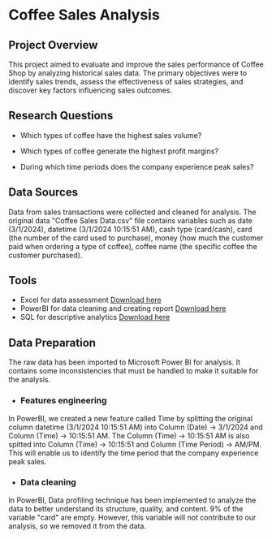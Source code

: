 # Coffee Sales Analysis

## Project Overview

This project aimed to evaluate and improve the sales performance of Coffee Shop by analyzing historical sales data. The primary objectives were to identify sales trends, assess the effectiveness of sales strategies, and discover key factors influencing sales outcomes.

##  Research Questions 

- Which types of coffee have the highest sales volume?

- Which types of coffee generate the highest profit margins?
  
- During which time periods does the company experience peak sales?

## Data Sources

Data from sales transactions were collected and cleaned for analysis. The original data "Coffee Sales Data.csv" file contains variables such as date (3/1/2024), datetime (3/1/2024 10:15:51 AM), cash type (card/cash), card (the number of the card used to purchase), money (how much the customer paid when ordering a type of coffee), coffee name (the specific coffee the customer purchased). 

## Tools

- Excel for data assessment [Download here](https:/microsoft.com)
- PowerBI for data cleaning and creating report [Download here](https:/PowerBI.com)
- SQL for descriptive analytics [Download here](https:/SQL.com)

## Data Preparation
The raw data has been imported to Microsoft Power BI for analysis. It contains some inconsistencies that must be handled to make it suitable for the analysis.

- ### Features engineering

In PowerBI, we created a new feature called Time by splitting the original column datetime (3/1/2024 10:15:51 AM) into Column (Date) → 3/1/2024 and Column (Time) → 10:15:51 AM. The Column (Time) → 10:15:51 AM is also spitted into Column (Time) → 10:15:51 and Column (Time Period) → AM/PM. This will enable us to identify the time period that the company experience peak sales.

- ### Data cleaning

In PowerBI, Data profiling technique has been implemented to analyze the data to better understand its structure, quality, and content. 9% of the variable "card" are empty. However, this variable will not contribute to our analysis, so we removed it from the data.

